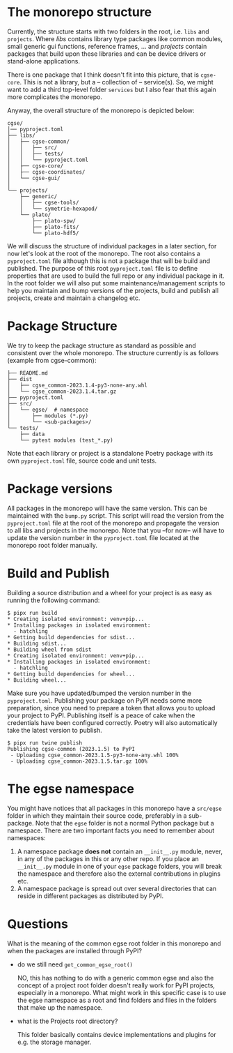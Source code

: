 # The monorepo structure

Currently, the structure starts with two folders in the root, i.e. `libs` and `projects`. Where _libs_ contains library type packages like common modules, small generic gui functions, reference frames, ... and _projects_ contain packages that build upon these libraries and can be device drivers or stand-alone applications.

There is one package that I think doesn't fit into this picture, that is `cgse-core`. This is not a library, but a – collection of – service(s). So, we might want to add a third top-level folder `services` but I also fear that this again more complicates the monorepo.

Anyway, the overall structure of the monorepo is depicted below:

```
cgse/
│── pyproject.toml
├── libs/
│   ├── cgse-common/
│   │   ├── src/
│   │   ├── tests/
│   │   └── pyproject.toml
│   ├── cgse-core/
│   ├── cgse-coordinates/
│   └── cgse-gui/
│
└── projects/
    ├── generic/
    │   ├── cgse-tools/
    │   └── symetrie-hexapod/
    └── plato/
        ├── plato-spw/
        ├── plato-fits/
        └── plato-hdf5/
```

We will discuss the structure of individual packages in a later section, for now let's look at the root of the monorepo. The root also contains a `pyproject.toml` file although this is not a package that will be build and published. The purpose of this root `pyproject.toml` file is to define properties that are used to build the full repo or any individual package in it. In the root folder we will also put some maintenance/management scripts to help you maintain and bump versions of the projects, build and publish all projects, create and maintain a changelog etc.

# Package Structure

We try to keep the package structure as standard as possible and consistent over the whole monorepo. The structure currently is as follows (example from cgse-common):

```
├── README.md
├── dist
│   ├── cgse_common-2023.1.4-py3-none-any.whl
│   └── cgse_common-2023.1.4.tar.gz
├── pyproject.toml
├── src/
│   └── egse/  # namespace
│       ├── modules (*.py)
│       └── <sub-packages>/
└── tests/
    ├── data
    └── pytest modules (test_*.py)
```

Note that each library or project is a standalone Poetry package with its own `pyproject.toml` file, source code and unit tests.

# Package versions

All packages in the monorepo will have the same version. This can be maintained with the `bump.py` script. This script will read the version from the `pyproject.toml` file at the root of the monorepo and propagate the version to all libs and projects in the monorepo. Note that you –for now– will have to update the version number in the `pyproject.toml` file  located at the monorepo root folder manually. 


# Build and Publish

Building a source distribution and a wheel for your project is as easy as running the following command:
```
$ pipx run build
* Creating isolated environment: venv+pip...
* Installing packages in isolated environment:
  - hatchling
* Getting build dependencies for sdist...
* Building sdist...
* Building wheel from sdist
* Creating isolated environment: venv+pip...
* Installing packages in isolated environment:
  - hatchling
* Getting build dependencies for wheel...
* Building wheel...
```
Make sure you have updated/bumped the version number in the `pyproject.toml`. Publishing your package on PyPI needs some more preparation, since you need to prepare a token that allows you to upload your project to PyPI. Publishing itself is a peace of cake when the credentials have been configured correctly. Poetry will also automatically take the latest version to publish.
```
$ pipx run twine publish
Publishing cgse-common (2023.1.5) to PyPI
 - Uploading cgse_common-2023.1.5-py3-none-any.whl 100%
 - Uploading cgse_common-2023.1.5.tar.gz 100%
```

# The egse namespace

You might have notices that all packages in this monorepo have a `src/egse` folder in which they maintain their source code, preferably in a sub-package. Note that the `egse` folder is not a normal Python package but a namespace. There are two important facts you need to remember about namespaces:

1. A namespace package **does not** contain an `__init__.py` module, never, in any of the packages in this or any other repo. If you place an `__init__.py` module in one of your `egse` package folders, you will break the namespace and therefore also the external contributions in plugins etc.
2. A namespace package is spread out over several directories that can reside in different packages as distributed by PyPI.

# Questions

What is the meaning of the common egse root folder in this monorepo and when the packages are installed through PyPI?

* do we still need `get_common_egse_root()`

    NO, this has nothing to do with a generic common egse and also the concept of a project root folder doesn't really work for PyPI projects, especially in a monorepo. What might work in this specific case is to use the egse namespace as a root and find folders and files in the folders that make up the namespace.

* what is the Projects root directory?

    This folder basically contains device implementations and plugins for e.g. the storage manager.
